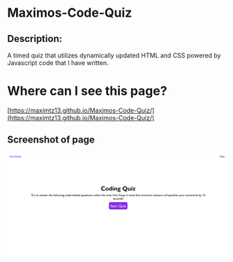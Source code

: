 # Maximos-Code-Quiz

## Description:

A timed quiz that utilizes dynamically updated HTML and CSS powered by Javascript code that I have written.

# Where can I see this page?

 [https://maximtz13.github.io/Maximos-Code-Quiz/](https://maximtz13.github.io/Maximos-Code-Quiz/)

 ## Screenshot of page
 ![Maximo's Code Quiz](./assets/quiz.png)
